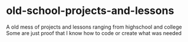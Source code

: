 # old-school-projects-and-lessons
A old mess of projects and lessons ranging from highschool and college
Some are just proof that I know how to code or create what was needed
